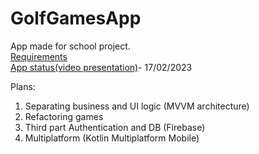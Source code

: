 # GolfGamesApp

App made for school project.
<br>
[Requirements](https://drive.google.com/file/d/15tbNd2cLe4xqvL7IPCh0MDzCrV9KqCNl/view?usp=sharing)
<br>
[App status(video presentation)](https://www.youtube.com/watch?v=_Tj6rsUvums)- 17/02/2023
<br>

Plans:
1. Separating business and UI logic (MVVM architecture)
2. Refactoring games
3. Third part Authentication and DB (Firebase)
4. Multiplatform (Kotlin Multiplatform Mobile)

